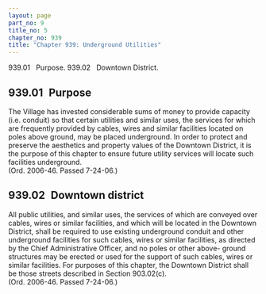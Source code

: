 ```yaml
---
layout: page
part_no: 9
title_no: 5
chapter_no: 939
title: "Chapter 939: Underground Utilities"
---
```


939.01   Purpose.
939.02   Downtown District.

## 939.01   Purpose

The Village has invested considerable sums of money to provide capacity
(i.e. conduit) so that certain utilities and similar uses, the services for
which are frequently provided by cables, wires and similar facilities located
on poles above ground, may be placed underground. In order to protect and
preserve the aesthetics and property values of the Downtown District, it is the
purpose of this chapter to ensure future utility services will locate such
facilities underground.  
(Ord. 2006-46. Passed 7-24-06.)

## 939.02   Downtown district

All public utilities, and similar uses, the services of which are conveyed
over cables, wires or similar facilities, and which will be located in the
Downtown District, shall be required to use existing underground conduit and
other underground facilities for such cables, wires or similar facilities, as
directed by the Chief Administrative Officer, and no poles or other above-
ground structures may be erected or used for the support of such cables, wires
or similar facilities. For purposes of this chapter, the Downtown District
shall be those streets described in Section 903.02(c).   
(Ord. 2006-46. Passed 7-24-06.)
